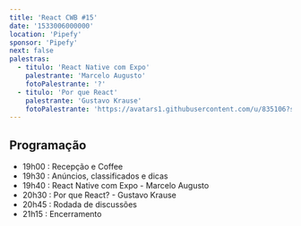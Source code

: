 ```yaml
---
title: 'React CWB #15'
date: '1533006000000'
location: 'Pipefy'
sponsor: 'Pipefy'
next: false
palestras:
  - titulo: 'React Native com Expo'
    palestrante: 'Marcelo Augusto'
    fotoPalestrante: '?'
  - titulo: 'Por que React'
    palestrante: 'Gustavo Krause'
    fotoPalestrante: 'https://avatars1.githubusercontent.com/u/835106?s=400&v=4'
---
```


## Programação

- 19h00 : Recepção e Coffee
- 19h30 : Anúncios, classificados e dicas
- 19h40 : React Native com Expo - Marcelo Augusto
- 20h30 : Por que React? - Gustavo Krause
- 20h45 : Rodada de discussões
- 21h15 : Encerramento
